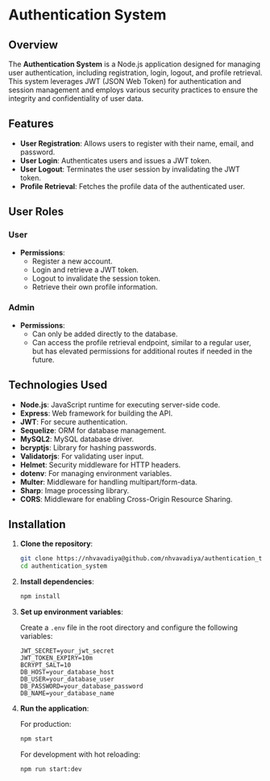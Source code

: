 # Authentication System

## Overview

The **Authentication System** is a Node.js application designed for managing user authentication, including registration, login, logout, and profile retrieval. This system leverages JWT (JSON Web Token) for authentication and session management and employs various security practices to ensure the integrity and confidentiality of user data.

## Features

- **User Registration**: Allows users to register with their name, email, and password.
- **User Login**: Authenticates users and issues a JWT token.
- **User Logout**: Terminates the user session by invalidating the JWT token.
- **Profile Retrieval**: Fetches the profile data of the authenticated user.

## User Roles

### User

- **Permissions**:
  - Register a new account.
  - Login and retrieve a JWT token.
  - Logout to invalidate the session token.
  - Retrieve their own profile information.
  
### Admin

- **Permissions**:
  - Can only be added directly to the database.
  - Can access the profile retrieval endpoint, similar to a regular user, but has elevated permissions for additional routes if needed in the future.

## Technologies Used

- **Node.js**: JavaScript runtime for executing server-side code.
- **Express**: Web framework for building the API.
- **JWT**: For secure authentication.
- **Sequelize**: ORM for database management.
- **MySQL2**: MySQL database driver.
- **bcryptjs**: Library for hashing passwords.
- **Validatorjs**: For validating user input.
- **Helmet**: Security middleware for HTTP headers.
- **dotenv**: For managing environment variables.
- **Multer**: Middleware for handling multipart/form-data.
- **Sharp**: Image processing library.
- **CORS**: Middleware for enabling Cross-Origin Resource Sharing.

## Installation

1. **Clone the repository**:

    ```bash
    git clone https://nhvavadiya@github.com/nhvavadiya/authentication_task_BE.git
    cd authentication_system
    ```

2. **Install dependencies**:

    ```bash
    npm install
    ```

3. **Set up environment variables**:

    Create a `.env` file in the root directory and configure the following variables:

    ```
    JWT_SECRET=your_jwt_secret
    JWT_TOKEN_EXPIRY=10m
    BCRYPT_SALT=10
    DB_HOST=your_database_host
    DB_USER=your_database_user
    DB_PASSWORD=your_database_password
    DB_NAME=your_database_name
    ```

4. **Run the application**:

    For production:
    ```bash
    npm start
    ```

    For development with hot reloading:
    ```bash
    npm run start:dev
    ```